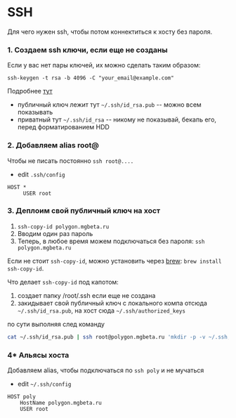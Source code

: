 # SSH

Для чего нужен ssh, чтобы потом коннектиться к хосту без пароля.


### 1. Создаем ssh ключи, если еще не созданы
Если у вас нет пары ключей, их можно сделать таким образом:

```
ssh-keygen -t rsa -b 4096 -C "your_email@example.com"
```
Подробнее [тут](https://help.github.com/articles/generating-a-new-ssh-key-and-adding-it-to-the-ssh-agent/)

- публичный ключ лежит тут `~/.ssh/id_rsa.pub` -- можно всем показывать
- приватный тут `~/.ssh/id_rsa` -- никому не показывай, бекапь его, перед форматированием HDD

### 2. Добавляем alias root@

Чтобы не писать постоянно `ssh root@....`

- edit `.ssh/config`
```
HOST *
     USER root
```

### 3. Деплоим свой публичный ключ на хост
	
1. `ssh-copy-id polygon.mgbeta.ru`
2. Вводим один раз пароль
3. Теперь, в любое время можем подключаться без пароля:	`ssh polygon.mgbeta.ru`

Если не стоит `ssh-copy-id`, можно установить через [brew](/osx.md): `brew install ssh-copy-id`.

Что делает `ssh-copy-id` под капотом:
1. создает папку /root/.ssh если еще не создана
2. закидывает свой публичный ключ с локального компа отсюда `~/.ssh/id_rsa.pub`, на хост сюда `~/.ssh/authorized_keys`

по сути выполняя след команду
```sh
cat ~/.ssh/id_rsa.pub | ssh root@polygon.mgbeta.ru 'mkdir -p -v ~/.ssh; cat >> ~/.ssh/authorized_keys'
```


### 4* Альясы хоста
Добавляем alias, чтобы подключаться по `ssh poly` и не мучаться

- edit `~/.ssh/config`
```
HOST poly
	HostName polygon.mgbeta.ru
	USER root
```
